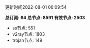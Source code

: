 更新时间2022-08-01 06:09:54

**总订阅: 64**
**总节点: 8591**
**有效节点: 2503**
- ss节点: 551
- v2ray节点: 1803
- trojan节点: 149
